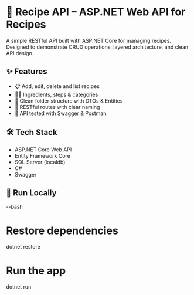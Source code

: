 # 🥘 Recipe API – ASP.NET Web API for Recipes

A simple RESTful API built with ASP.NET Core for managing recipes.  
Designed to demonstrate CRUD operations, layered architecture, and clean API design.

## ✨ Features

- 📋 Add, edit, delete and list recipes
- 🧑‍🍳 Ingredients, steps & categories
- 🧱 Clean folder structure with DTOs & Entities
- 🔁 RESTful routes with clear naming
- 🧪 API tested with Swagger & Postman

## 🛠 Tech Stack

- ASP.NET Core Web API
- Entity Framework Core
- SQL Server (localdb)
- C#
- Swagger

## 🚀 Run Locally

--bash
# Restore dependencies
dotnet restore

# Run the app
dotnet run
